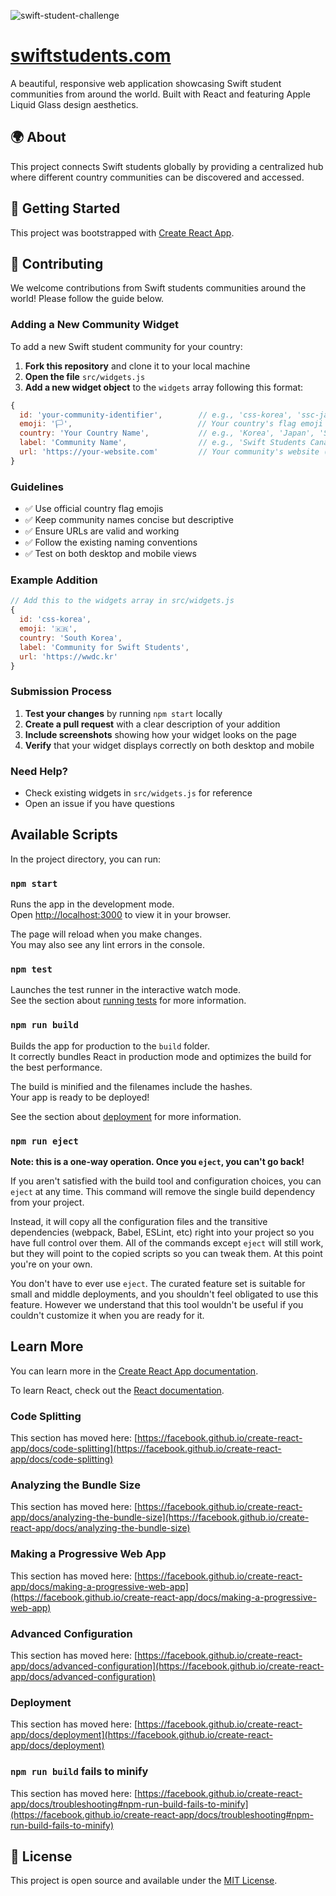 ![swift-student-challenge](https://github.com/user-attachments/assets/767bafde-0e08-4893-b47b-4ecde1b18b57)

# [swiftstudents.com](swiftstudents.com)

A beautiful, responsive web application showcasing Swift student communities from around the world. Built with React and featuring Apple Liquid Glass design aesthetics.

## 🌍 About

This project connects Swift students globally by providing a centralized hub where different country communities can be discovered and accessed.

## 🚀 Getting Started

This project was bootstrapped with [Create React App](https://github.com/facebook/create-react-app).

## 🤝 Contributing

We welcome contributions from Swift students communities around the world! Please follow the guide below.

### Adding a New Community Widget

To add a new Swift student community for your country:

1. **Fork this repository** and clone it to your local machine
2. **Open the file** `src/widgets.js`
3. **Add a new widget object** to the `widgets` array following this format:

```javascript
{
  id: 'your-community-identifier',        // e.g., 'css-korea', 'ssc-japan'
  emoji: '🏳️',                            // Your country's flag emoji
  country: 'Your Country Name',           // e.g., 'Korea', 'Japan', 'Singapore'
  label: 'Community Name',                // e.g., 'Swift Students Canada'
  url: 'https://your-website.com'         // Your community's website (or '' if not available)
}
```

### Guidelines

- ✅ Use official country flag emojis
- ✅ Keep community names concise but descriptive
- ✅ Ensure URLs are valid and working
- ✅ Follow the existing naming conventions
- ✅ Test on both desktop and mobile views


### Example Addition

```javascript
// Add this to the widgets array in src/widgets.js
{
  id: 'css-korea',
  emoji: '🇰🇷',
  country: 'South Korea',
  label: 'Community for Swift Students',
  url: 'https://wwdc.kr'
}
```

### Submission Process

1. **Test your changes** by running `npm start` locally
2. **Create a pull request** with a clear description of your addition
3. **Include screenshots** showing how your widget looks on the page
4. **Verify** that your widget displays correctly on both desktop and mobile


### Need Help?

- Check existing widgets in `src/widgets.js` for reference
- Open an issue if you have questions

## Available Scripts

In the project directory, you can run:

### `npm start`

Runs the app in the development mode.\
Open [http://localhost:3000](http://localhost:3000) to view it in your browser.

The page will reload when you make changes.\
You may also see any lint errors in the console.

### `npm test`

Launches the test runner in the interactive watch mode.\
See the section about [running tests](https://facebook.github.io/create-react-app/docs/running-tests) for more information.

### `npm run build`

Builds the app for production to the `build` folder.\
It correctly bundles React in production mode and optimizes the build for the best performance.

The build is minified and the filenames include the hashes.\
Your app is ready to be deployed!

See the section about [deployment](https://facebook.github.io/create-react-app/docs/deployment) for more information.

### `npm run eject`

**Note: this is a one-way operation. Once you `eject`, you can't go back!**

If you aren't satisfied with the build tool and configuration choices, you can `eject` at any time. This command will remove the single build dependency from your project.

Instead, it will copy all the configuration files and the transitive dependencies (webpack, Babel, ESLint, etc) right into your project so you have full control over them. All of the commands except `eject` will still work, but they will point to the copied scripts so you can tweak them. At this point you're on your own.

You don't have to ever use `eject`. The curated feature set is suitable for small and middle deployments, and you shouldn't feel obligated to use this feature. However we understand that this tool wouldn't be useful if you couldn't customize it when you are ready for it.

## Learn More

You can learn more in the [Create React App documentation](https://facebook.github.io/create-react-app/docs/getting-started).

To learn React, check out the [React documentation](https://reactjs.org/).

### Code Splitting

This section has moved here: [https://facebook.github.io/create-react-app/docs/code-splitting](https://facebook.github.io/create-react-app/docs/code-splitting)

### Analyzing the Bundle Size

This section has moved here: [https://facebook.github.io/create-react-app/docs/analyzing-the-bundle-size](https://facebook.github.io/create-react-app/docs/analyzing-the-bundle-size)

### Making a Progressive Web App

This section has moved here: [https://facebook.github.io/create-react-app/docs/making-a-progressive-web-app](https://facebook.github.io/create-react-app/docs/making-a-progressive-web-app)

### Advanced Configuration

This section has moved here: [https://facebook.github.io/create-react-app/docs/advanced-configuration](https://facebook.github.io/create-react-app/docs/advanced-configuration)

### Deployment

This section has moved here: [https://facebook.github.io/create-react-app/docs/deployment](https://facebook.github.io/create-react-app/docs/deployment)

### `npm run build` fails to minify

This section has moved here: [https://facebook.github.io/create-react-app/docs/troubleshooting#npm-run-build-fails-to-minify](https://facebook.github.io/create-react-app/docs/troubleshooting#npm-run-build-fails-to-minify)

## 📄 License

This project is open source and available under the [MIT License](LICENSE).
